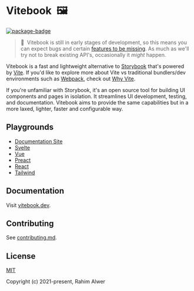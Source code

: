 # Vitebook&nbsp;&nbsp;🖼️

[![package-badge]][package]

> 🚨&nbsp;&nbsp;Vitebook is still in early stages of development, so this means you can expect bugs
> and certain [features to be missing](#missing-features). As much as we'll try not to break
> existing API's, occasionally it _might_ happen.

Vitebook is a fast and lightweight alternative to [Storybook][storybook] that's
powered by [Vite][vite]. If you'd like to explore more about Vite vs traditional bundlers/dev
environments such as [Webpack][webpack], check out [Why Vite][vite-why].

If you're unfamiliar with Storybook, it's an open source tool for building UI components and
pages in isolation. It streamlines UI development, testing, and documentation. Vitebook aims
to provide the same capabilities but in a more laxed, lighter, faster and configurable way.

## Playgrounds

- [Documentation Site](https://stackblitz.com/github/vitebook/vitebook/tree/main/docs)
- [Svelte](https://stackblitz.com/github/vitebook/vitebook/tree/main/examples/svelte)
- [Vue](https://stackblitz.com/github/vitebook/vitebook/tree/main/examples/vue)
- [Preact](https://stackblitz.com/github/vitebook/vitebook/tree/main/examples/preact)
- [React](https://stackblitz.com/github/vitebook/vitebook/tree/main/examples/react)
- [Tailwind](https://stackblitz.com/github/vitebook/vitebook/tree/main/examples/tailwind)

## Documentation

Visit [vitebook.dev][vitebook].

## Contributing

See [contributing.md](./.github/contributing.md).

## License

[MIT](./LICENSE)

Copyright (c) 2021-present, Rahim Alwer

[package]: https://www.npmjs.com/package/@vitebook/core
[package-badge]: https://img.shields.io/npm/v/@vitebook/core?style=flat-square
[storybook]: https://storybook.js.org
[webpack]: https://webpack.js.org
[vite]: https://vitejs.dev
[vite-why]: https://vitejs.dev/guide/why.html
[vitebook]: https://vitebook.dev
[vitebook-install]: https://vitebook.dev/introduction/installation.html
